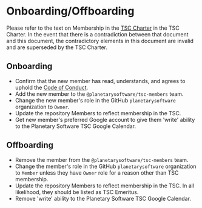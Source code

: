 # Onboarding/Offboarding

Please refer to the text on Membership in the [TSC Charter](TSC-Charter.md)
in the TSC Charter. In the event that there is a contradiction
between that document and this document, the contradictory elements
in this document are invalid and are superseded by the TSC Charter.

## Onboarding

* Confirm that the new member has read, understands, and agrees to uphold the
  [Code of Conduct](Code-Of-Conduct.md).
* Add the new member to the `@planetarysoftware/tsc-members` team.
* Change the new member's role in the GitHub `planetarysoftware` organization to `Owner`.
* Update the repository Members to reflect membership in the TSC.
* Get new member's preferred Google account to give them 'write' ability to the Planetary Software TSC Google Calendar.

## Offboarding

* Remove the member from the `@planetarysoftware/tsc-members` team.
* Change the member's role in the GitHub `planetarysoftware` organization to `Member`
  unless they have `Owner` role for a reason other than TSC membership.
* Update the repository Members to reflect membership in the TSC.
  In all likelihood, they should be listed as TSC Emeritus.
* Remove 'write' ability to the Planetary Software TSC Google Calendar.
